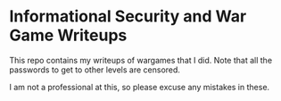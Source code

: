 # Informational Security and War Game Writeups
This repo contains my writeups of wargames that I did. 
Note that all the passwords to get to other levels are censored.

I am not a professional at this, so please excuse any mistakes in these.
